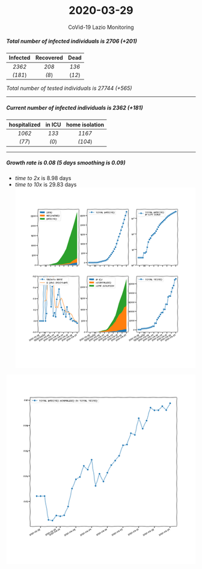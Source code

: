 <div align='center'>

# 2020-03-29
CoVid-19 Lazio Monitoring
</div>

##### Total number of infected individuals is 2706 (+201)
Infected | Recovered | Dead
:---: | :---: | :---:
*2362* | *208* | *136*
*(181*) | *(8*) | (*12*)

*Total number of tested individuals is 27744 (+565)*
***
##### Current number of infected individuals is 2362 (+181)
hospitalized | in ICU | home isolation
:---: | :---: | :---:
*1062* |*133* |*1167*
*(77*) |*(0*) |*(104*)
***
##### Growth rate is 0.08 (5 days smoothing is 0.09)
- *time to 2x* is 8.98 days
- *time to 10x* is 29.83 days
![stats][stats]

![infected_normalized][infected_normalized]

[stats]: stats_Lazio.png
[infected_normalized]: infected_normalized_Lazio.png
